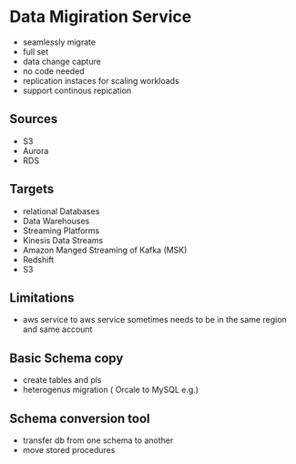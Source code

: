 # Data Migiration Service
- seamlessly migrate
- full set
- data change capture
- no code needed
- replication instaces for scaling workloads
- support continous repication
## Sources
- S3
- Aurora
- RDS
## Targets
- relational Databases
- Data Warehouses
- Streaming Platforms
- Kinesis Data Streams
- Amazon Manged Streaming of Kafka (MSK)
- Redshift
- S3
## Limitations
- aws service to aws service sometimes needs to be in the same region and same account

## Basic Schema copy
- create tables and pls
- heterogenus migration ( Orcale to MySQL e.g.)
## Schema conversion tool
- transfer db from one schema to another
- move stored procedures